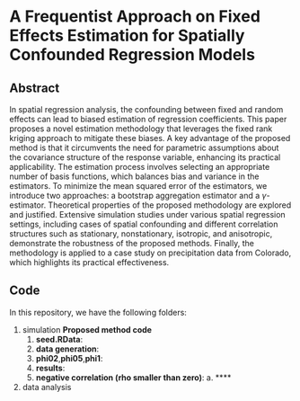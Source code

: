 # A Frequentist Approach on Fixed Effects Estimation for Spatially Confounded Regression Models
## Abstract
In spatial regression analysis, the confounding between fixed and random effects can lead to biased estimation of regression coefficients. This paper proposes a novel estimation methodology that leverages the fixed rank kriging approach to mitigate these biases. A key advantage of the proposed method is that it circumvents the need for parametric assumptions about the covariance structure of the response variable, enhancing its practical applicability. The estimation process involves selecting an appropriate number of basis functions, which balances bias and variance in the estimators. To minimize the mean squared error of the estimators, we introduce two approaches: a bootstrap aggregation estimator and a $γ$-estimator. Theoretical properties of the proposed methodology are explored and justified. Extensive simulation studies under various spatial regression settings, including cases of spatial confounding and different correlation structures such as stationary, nonstationary, isotropic, and anisotropic, demonstrate the robustness of the proposed methods. Finally, the methodology is applied to a case study on precipitation data from Colorado, which highlights its practical effectiveness.
## Code
In this repository, we have the following folders:
1. simulation
   **Proposed method code**
   1. **seed.RData**:
   2. **data generation**:
   3. **phi02**,**phi05**,**phi1**:
   4. **results**:
   5. **negative correlation (rho smaller than zero)**:
      a. ****
3. data analysis
